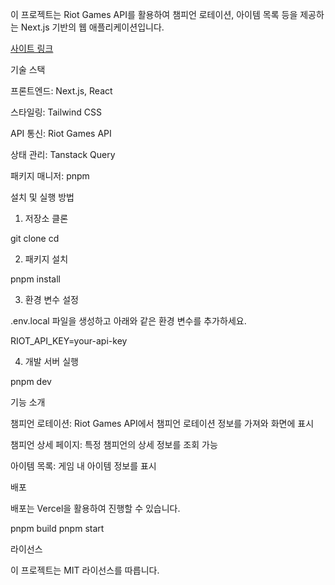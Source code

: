 이 프로젝트는 Riot Games API를 활용하여 챔피언 로테이션, 아이템 목록 등을 제공하는 Next.js 기반의 웹 애플리케이션입니다.

[사이트 링크](riot-app-rho.vercel.app)

기술 스택

프론트엔드: Next.js, React

스타일링: Tailwind CSS

API 통신: Riot Games API

상태 관리: Tanstack Query

패키지 매니저: pnpm

설치 및 실행 방법

1. 저장소 클론

git clone <repository-url>
cd <project-directory>

2. 패키지 설치

pnpm install

3. 환경 변수 설정

.env.local 파일을 생성하고 아래와 같은 환경 변수를 추가하세요.

RIOT_API_KEY=your-api-key

4. 개발 서버 실행

pnpm dev

기능 소개

챔피언 로테이션: Riot Games API에서 챔피언 로테이션 정보를 가져와 화면에 표시

챔피언 상세 페이지: 특정 챔피언의 상세 정보를 조회 가능

아이템 목록: 게임 내 아이템 정보를 표시

배포

배포는 Vercel을 활용하여 진행할 수 있습니다.

pnpm build
pnpm start

라이선스

이 프로젝트는 MIT 라이선스를 따릅니다.
